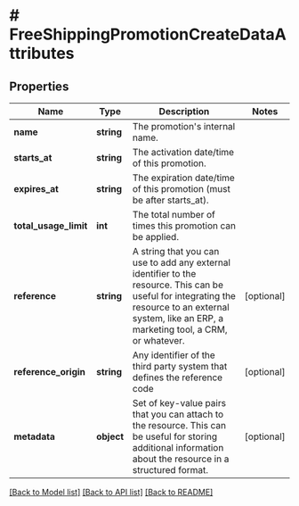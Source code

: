 # # FreeShippingPromotionCreateDataAttributes

## Properties

Name | Type | Description | Notes
------------ | ------------- | ------------- | -------------
**name** | **string** | The promotion&#39;s internal name. |
**starts_at** | **string** | The activation date/time of this promotion. |
**expires_at** | **string** | The expiration date/time of this promotion (must be after starts_at). |
**total_usage_limit** | **int** | The total number of times this promotion can be applied. |
**reference** | **string** | A string that you can use to add any external identifier to the resource. This can be useful for integrating the resource to an external system, like an ERP, a marketing tool, a CRM, or whatever. | [optional]
**reference_origin** | **string** | Any identifier of the third party system that defines the reference code | [optional]
**metadata** | **object** | Set of key-value pairs that you can attach to the resource. This can be useful for storing additional information about the resource in a structured format. | [optional]

[[Back to Model list]](../../README.md#models) [[Back to API list]](../../README.md#endpoints) [[Back to README]](../../README.md)
